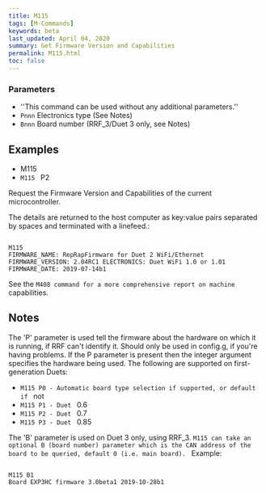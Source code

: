 ```yaml
---
title: M115
tags: [M-Commands] 
keywords: beta 
last_updated: April 04, 2020 
summary: Get Firmware Version and Capabilities 
permalink: M115.html
toc: false 
---
```



### Parameters

* ''This command can be used without any additional parameters.''
* `Pnnn` Electronics type (See Notes)
* `Bnnn` Board number (RRF_3/Duet 3 only, see Notes)

## Examples

* M115
* ` M115  ` P2

Request the Firmware Version and Capabilities of the current microcontroller.

The details are returned to the host computer as key:value pairs separated by spaces and terminated with a linefeed.:

```

M115
FIRMWARE_NAME: RepRapFirmware for Duet 2 WiFi/Ethernet FIRMWARE_VERSION: 2.04RC1 ELECTRONICS: Duet WiFi 1.0 or 1.01 FIRMWARE_DATE: 2019-07-14b1

```

See the ` M408 command for a more comprehensive report on machine  ` capabilities.

## Notes

The 'P' parameter is used tell the firmware about the hardware on which it is running, if RRF can't identify it. Should only be used in config.g, if you're having problems. If the P parameter is present then the integer argument specifies the hardware being used. The following are supported on first-generation Duets:

* ` M115 P0 - Automatic board type selection if supported, or default if  ` not
* ` M115 P1 - Duet  ` 0.6
* ` M115 P2 - Duet  ` 0.7
* ` M115 P3 - Duet  ` 0.85

The 'B' parameter is used on Duet 3 only, using RRF_3. ` M115 can take an optional B (board number) parameter which is the CAN address of the board to be queried, default 0 (i.e. main board).  ` Example:

```

M115 B1
Board EXP3HC firmware 3.0beta1 2019-10-28b1

```

